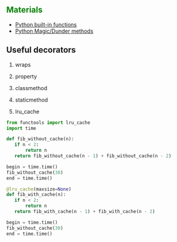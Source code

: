 ## <span style="color:green">Materials</span>

- [Python built-in functions](https://docs.python.org/3/library/functions.html)
- [Python Magic/Dunder methods](https://www.tutorialsteacher.com/python/magic-methods-in-python)


## Useful decorators

1. wraps
2. property
3. classmethod
4. staticmethod

5. lru_cache

```python
from functools import lru_cache
import time

def fib_without_cache(n):
   if n < 2:
       return n
   return fib_without_cache(n - 1) + fib_without_cache(n - 2)

begin = time.time()
fib_without_cache(30)
end = time.time()

@lru_cache(maxsize=None)
def fib_with_cache(n):
   if n < 2:
       return n
   return fib_with_cache(n - 1) + fib_with_cache(n - 2)

begin = time.time()
fib_without_cache(30)
end = time.time()
```

